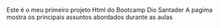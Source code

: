 Este é o meu primeiro projeto Html do Bootcamp Dio Santader 
A pagima mostra os principais assuntos abordados durante as aulas
